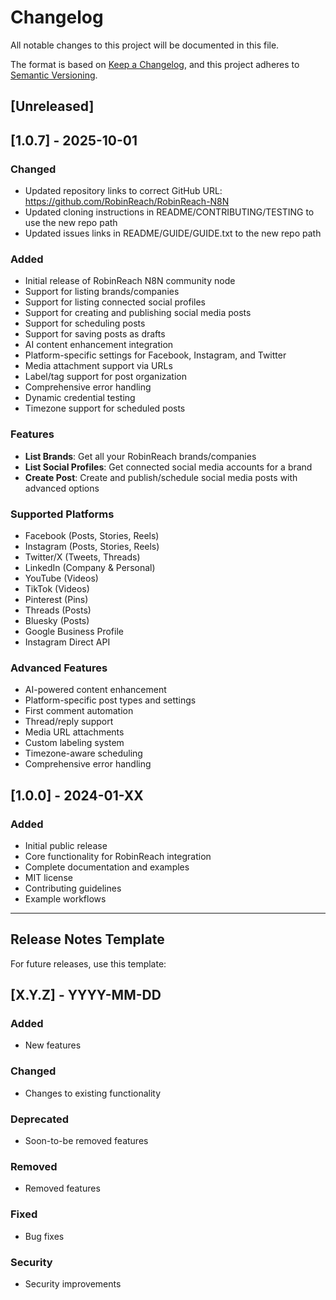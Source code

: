 # Changelog

All notable changes to this project will be documented in this file.

The format is based on [Keep a Changelog](https://keepachangelog.com/en/1.0.0/),
and this project adheres to [Semantic Versioning](https://semver.org/spec/v2.0.0.html).

## [Unreleased]

## [1.0.7] - 2025-10-01

### Changed
- Updated repository links to correct GitHub URL: https://github.com/RobinReach/RobinReach-N8N
- Updated cloning instructions in README/CONTRIBUTING/TESTING to use the new repo path
- Updated issues links in README/GUIDE/GUIDE.txt to the new repo path

### Added
- Initial release of RobinReach N8N community node
- Support for listing brands/companies
- Support for listing connected social profiles
- Support for creating and publishing social media posts
- Support for scheduling posts
- Support for saving posts as drafts
- AI content enhancement integration
- Platform-specific settings for Facebook, Instagram, and Twitter
- Media attachment support via URLs
- Label/tag support for post organization
- Comprehensive error handling
- Dynamic credential testing
- Timezone support for scheduled posts

### Features
- **List Brands**: Get all your RobinReach brands/companies
- **List Social Profiles**: Get connected social media accounts for a brand
- **Create Post**: Create and publish/schedule social media posts with advanced options

### Supported Platforms
- Facebook (Posts, Stories, Reels)
- Instagram (Posts, Stories, Reels)
- Twitter/X (Tweets, Threads)
- LinkedIn (Company & Personal)
- YouTube (Videos)
- TikTok (Videos)
- Pinterest (Pins)
- Threads (Posts)
- Bluesky (Posts)
- Google Business Profile
- Instagram Direct API

### Advanced Features
- AI-powered content enhancement
- Platform-specific post types and settings
- First comment automation
- Thread/reply support
- Media URL attachments
- Custom labeling system
- Timezone-aware scheduling
- Comprehensive error handling

## [1.0.0] - 2024-01-XX

### Added
- Initial public release
- Core functionality for RobinReach integration
- Complete documentation and examples
- MIT license
- Contributing guidelines
- Example workflows

---

## Release Notes Template

For future releases, use this template:

## [X.Y.Z] - YYYY-MM-DD

### Added
- New features

### Changed
- Changes to existing functionality

### Deprecated
- Soon-to-be removed features

### Removed
- Removed features

### Fixed
- Bug fixes

### Security
- Security improvements
